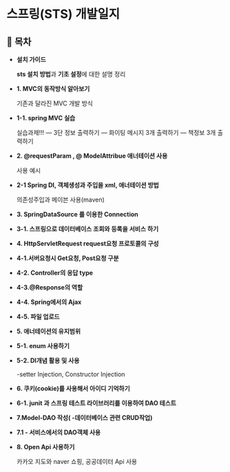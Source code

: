 # 스프링(STS) 개발일지

## **📃 목차**

- **설치 가이드**
    
    **sts 설치 방법**과 **기초 설정**에 대한 설명 정리
    
- **1. MVC의 동작방식 알아보기**
    
    기존과 달라진 MVC 개발 방식
    
- **1-1. spring MVC 실습**
    
    실습과제!!!
    — 3단 정보 출력하기
    — 화이팅 메시지 3개 출력하기
    — 책정보 3개 출력하기
    
- **2. @requestParam , @ ModelAttribue  애너테이션 사용**
    
    사용 예시
    
- **2-1 Spring DI,  객체생성과 주입을  xml, 애너테이션 방법**
    
    의존성주입과 메이븐 사용(maven)
    
- **3. SpringDataSource 를 이용한 Connection**
- **3-1. 스프링으로 데이터베이스 조회와 등록을 서비스 하기**
- **4. HttpServletRequest  request요청 프로토콜의 구성**
- **4-1.서버요청시  Get요청, Post요청 구분**
- **4-2. Controller의 응답 type**
- **4-3.@Response의 역할**
- **4-4. Spring에서의 Ajax**
- **4-5. 파일 업로드**
- **5. 애너테이션의 유지범위**
- **5-1. enum 사용하기**
- **5-2. DI개념 활용 및 사용**
    
    -setter Injection,  Constructor Injection
    
- **6. 쿠키(cookie)를 사용해서 아이디 기억하기**
- **6-1. junit 과 스프링 테스트 라이브러리를 이용하여 DAO 테스트**
- **7.Model-DAO 작성( -데이터베이스 관련 CRUD작업)**
- **7.1 - 서비스에서의 DAO객체 사용**
- **8. Open Api 사용하기**
    
    카카오 지도와 naver 쇼핑, 공공데이터 Api 사용